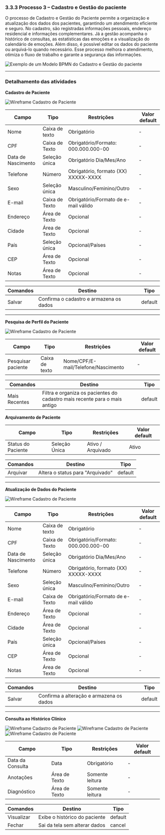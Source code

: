 ### 3.3.3 Processo 3 – Cadastro e Gestão do paciente

O processo de Cadastro e Gestão do Paciente permite a organização e atualização dos dados dos pacientes, garantindo um atendimento eficiente e seguro. No cadastro, são registradas informações pessoais, endereço residencial e informações complementares. Já a gestão acompanha o histórico de consultas, as estatísticas das emoções e a visualização do calendário de emoções. Além disso, é possível editar os dados do paciente ou arquivá-lo quando necessário. Esse processo melhora o atendimento, otimiza o fluxo de trabalho e garante a segurança das informações.

![Exemplo de um Modelo BPMN do Cadastro e Gestão do paciente](images/Modelagem-CadastroeGestãodosPacientes.png)


---  
### Detalhamento das atividades

**Cadastro de Paciente**

![Wireframe Cadastro de Paciente](images/Wireframe-Cadastro-de-Paciente-3.jpg)

| **Campo**       | **Tipo**         | **Restrições** | **Valor default** |
| ---             | ---              | ----           | ---               |
| Nome            | Caixa de texto   | Obrigatório    | -                 |
| CPF             | Caixa de Texto   | Obrigatório/Formato: 000.000.000-00 | -          |
| Data de Nascimento  | Seleção única                 | Obrigatório Dia/Mes/Ano  | -                  |
| Telefone        | Número   | Obrigatório, formato (XX) XXXXX-XXXX | -               |
| Sexo            | Seleção única   | Masculino/Feminino/Outro | -               |
| E-mail          | Caixa de Texto   | Obrigatório/Formato de e-mail válido | -          |
| Endereço        | Área de Texto   | Opcional | -               |
| Cidade          | Área de Texto   | Opcional | -               |
| País            | Seleção única   | Opcional/Países | -               |
| CEP             | Área de Texto   | Opcional | -               |
| Notas           | Área de Texto   | Opcional | -          |

| **Comandos**         |  **Destino**                   | **Tipo** |
| ---                  | ---                            | ---               |
| Salvar               | Confirma o cadastro e armazena os dados              | default           |

---  
**Pesquisa de Perfil do Paciente**

![Wireframe Cadastro de Paciente](images/Wireframe-Listagem-de-Pacientes.jpg)

| **Campo**       | **Tipo**         | **Restrições** | **Valor default** |
| ---             | ---              | ----           | ---               |
| Pesquisar paciente   | Caixa de texto   | Nome/CPF/E-mail/Telefone/Nascimento    | -                 |

| **Comandos**         |  **Destino**                   | **Tipo** |
| ---                  | ---                            | ---               |
| Mais Recentes        | Filtra e organiza os pacientes do cadastro mais recente para o mais antigo             | default |


**Arquivamento de Paciente**

| **Campo**       | **Tipo**         | **Restrições** | **Valor default** |
| ---             | ---              | ----           | ---               |
| Status do Paciente   | Seleção Única   | Ativo / Arquivado   | Ativo                |

| **Comandos**         |  **Destino**                   | **Tipo** |
| ---                  | ---                            | ---               |
| Arquivar             | Altera o status para "Arquivado"              | default           |


---  
**Atualização de Dados do Paciente**

![Wireframe Cadastro de Paciente](images/Wireframe-Editar-Paciente.jpg)

| **Campo**       | **Tipo**         | **Restrições** | **Valor default** |
| ---             | ---              | ----           | ---               |
| Nome            | Caixa de texto   | Obrigatório    | -                 |
| CPF             | Caixa de Texto   | Obrigatório/Formato: 000.000.000-00 | -          |
| Data de Nascimento  | Seleção única                 | Obrigatório Dia/Mes/Ano  | -                  |
| Telefone        | Número   | Obrigatório, formato (XX) XXXXX-XXXX | -               |
| Sexo            | Seleção única   | Masculino/Feminino/Outro | -               |
| E-mail          | Caixa de Texto   | Obrigatório/Formato de e-mail válido | -          |
| Endereço        | Área de Texto   | Opcional | -               |
| Cidade          | Área de Texto   | Opcional | -               |
| País            | Seleção única   | Opcional/Países | -               |
| CEP             | Área de Texto   | Opcional | -               |
| Notas           | Área de Texto   | Opcional | -          |

| **Comandos**         |  **Destino**                   | **Tipo** |
| ---                  | ---                            | ---               |
| Salvar               | Confirma a alteração e armazena os dados              | default           |

---  
**Consulta ao Histórico Clínico**

![Wireframe Cadastro de Paciente](images/Wireframe-Historico-Consultas.jpg)
![Wireframe Cadastro de Paciente](images/Wireframe-Estatisiticas-das-Emocoes-Psicologo.jpg)
![Wireframe Cadastro de Paciente](images/Wireframe-Calendario-de-Emocoes-Psicologo.jpg)

| **Campo**       | **Tipo**         | **Restrições** | **Valor default** |
| ---             | ---              | ----           | ---               |
| Data da Consulta            | Data   | Obrigatório    | -                 |
| Anotações  | Área de Texto                 | Somente leitura               | -                  |
| Diagnóstico           | Área de Texto   | Somente leitura | -               |

| **Comandos**         |  **Destino**                   | **Tipo** |
| ---                  | ---                            | ---               |
| Visualizar               | Exibe o histórico do paciente              | default           |
| Fechar            | Sai da tela sem alterar dados  | cancel                  |

